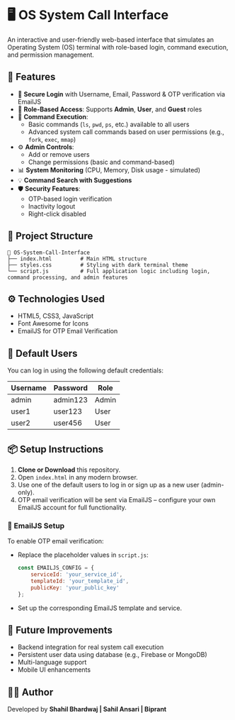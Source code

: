 # 🖥️ OS System Call Interface

An interactive and user-friendly web-based interface that simulates an Operating System (OS) terminal with role-based login, command execution, and permission management.

## 🚀 Features

- 🔐 **Secure Login** with Username, Email, Password & OTP verification via EmailJS  
- 👤 **Role-Based Access**: Supports **Admin**, **User**, and **Guest** roles
- 💬 **Command Execution**:
  - Basic commands (`ls`, `pwd`, `ps`, etc.) available to all users
  - Advanced system call commands based on user permissions (e.g., `fork`, `exec`, `mmap`)
- ⚙️ **Admin Controls**:
  - Add or remove users
  - Change permissions (basic and command-based)
- 📊 **System Monitoring** (CPU, Memory, Disk usage - simulated)
- 💡 **Command Search with Suggestions**
- 🛡️ **Security Features**:
  - OTP-based login verification
  - Inactivity logout
  - Right-click disabled

## 📁 Project Structure

```
📁 OS-System-Call-Interface
├── index.html         # Main HTML structure
├── styles.css         # Styling with dark terminal theme
└── script.js          # Full application logic including login, command processing, and admin features
```

## ⚙️ Technologies Used

- HTML5, CSS3, JavaScript
- Font Awesome for Icons
- EmailJS for OTP Email Verification

## 🔐 Default Users

You can log in using the following default credentials:

| Username | Password  | Role  |
|----------|-----------|-------|
| admin    | admin123  | Admin |
| user1    | user123   | User  |
| user2    | user456   | User  |

## 📦 Setup Instructions

1. **Clone or Download** this repository.
2. Open `index.html` in any modern browser.
3. Use one of the default users to log in or sign up as a new user (admin-only).
4. OTP email verification will be sent via EmailJS – configure your own EmailJS account for full functionality.

### 📧 EmailJS Setup

To enable OTP email verification:
- Replace the placeholder values in `script.js`:
  ```js
  const EMAILJS_CONFIG = {
      serviceId: 'your_service_id',
      templateId: 'your_template_id',
      publicKey: 'your_public_key'
  };
  ```
- Set up the corresponding EmailJS template and service.

## 📝 Future Improvements

- Backend integration for real system call execution
- Persistent user data using database (e.g., Firebase or MongoDB)
- Multi-language support
- Mobile UI enhancements

## 👨‍💻 Author

Developed by **Shahil Bhardwaj | Sahil Ansari | Biprant**
